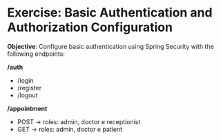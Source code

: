# Exercise: Basic Authentication and Authorization Configuration

**Objective**: Configure basic authentication using Spring Security with the following endpoints:

**/auth**
- /login
- /register
- /logout
  
**/appointment**
- POST -> roles: admin, doctor e receptionist
- GET -> roles: admin, doctor e patient
